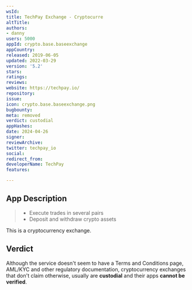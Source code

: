 ```yaml
---
wsId: 
title: TechPay Exchange - Cryptocurre
altTitle: 
authors:
- danny
users: 5000
appId: crypto.base.baseexchange
appCountry: 
released: 2019-06-05
updated: 2022-03-29
version: '5.2'
stars: 
ratings: 
reviews: 
website: https://techpay.io/
repository: 
issue: 
icon: crypto.base.baseexchange.png
bugbounty: 
meta: removed
verdict: custodial
appHashes: 
date: 2024-04-26
signer: 
reviewArchive: 
twitter: techpay_io
social: 
redirect_from: 
developerName: TechPay
features: 

---
```


## App Description

> - Execute trades in several pairs
> - Deposit and withdraw crypto assets

This is a cryptocurrency exchange.

## Verdict

Although the service doesn't seem to have a Terms and Conditions page, AML/KYC and other regulatory documentation, cryptocurrency exchanges that don't claim otherwise, usually are **custodial** and their apps **cannot be verified**.
